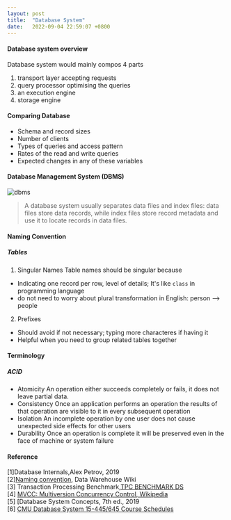 ```yaml
---
layout: post
title:  "Database System"
date:   2022-09-04 22:59:07 +0800
---
```

#### Database system overview

Database system would mainly compos 4 parts

1. transport layer accepting requests
2. query processor optimising the queries
3. an execution engine
4. storage engine

#### Comparing Database

- Schema and record sizes
- Number of clients
- Types of queries and access pattern
- Rates of the read and write queries
- Expected changes in any of these variables

#### Database Management System (DBMS)

![dbms]({{site.baseurl}}/resources/dbms.png)

> A database system usually separates data files and index files: data files store data records, while index files store record metadata and use it to locate records in data files.


#### Naming Convention

##### Tables

1. Singular Names
Table names should be singular because

- Indicating one record per row, level of details; It's like `class` in programming language
- do not need to worry about plural transformation in English: person --> people

2. Prefixes

- Should avoid if not necessary; typing more characteres if having it
- Helpful when you need to group related tables together

#### Terminology

##### ACID

- Atomicity
  An operation either succeeds completely or fails, it does not leave partial data.
- Consistency
  Once an application performs an operation the results of that operation are visible to it in every subsequent operation
- Isolation
  An incomplete operation by one user does not cause unexpected side effects for other users
- Durability
  Once an operation is complete it will be preserved even in the face of machine or system failure

#### Reference

[1]Database Internals,Alex Petrov, 2019 <br>
[2][Naming convention](http://en.dwhwiki.info/templates/process/naming_conventions), Data Warehouse Wiki <br>
[3] Transaction Processing Benchmark,[TPC BENCHMARK DS](http://tpc.org/tpc_documents_current_versions/pdf/tpc-ds_v2.13.0.pdf) <br>
[4] [MVCC: Multiversion Concurrency Control, Wikipedia](https://www.wikiwand.com/en/Multiversion_concurrency_control) <br>
[5] [Database System Concepts, 7th ed., 2019 <br>
[6] [CMU Database System 15-445/645 Course Schedules](https://15445.courses.cs.cmu.edu/fall2021/schedule.html)
